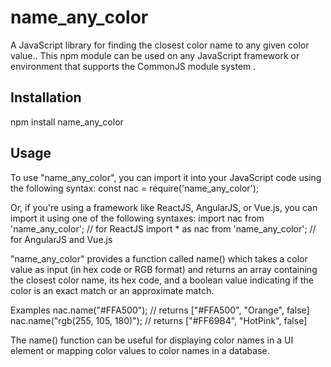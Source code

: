 # name_any_color

A JavaScript library for finding the closest color name to any given color value..
This npm module can be used on any JavaScript framework or environment that supports the CommonJS module system .

## Installation

npm install name_any_color

## Usage

To use "name_any_color", you can import it into your JavaScript code using the following syntax:
const nac = require('name_any_color');

Or, if you're using a framework like ReactJS, AngularJS, or Vue.js, you can import it using one of the following syntaxes:
import nac from 'name_any_color'; // for ReactJS
import \* as nac from 'name_any_color'; // for AngularJS and Vue.js

"name_any_color" provides a function called name() which takes a color value as input (in hex code or RGB format) and returns an array containing the closest color name, its hex code, and a boolean value indicating if the color is an exact match or an approximate match.

Examples
nac.name("#FFA500"); // returns ["#FFA500", "Orange", false]
nac.name("rgb(255, 105, 180)"); // returns ["#FF69B4", "HotPink", false]

The name() function can be useful for displaying color names in a UI element or mapping color values to color names in a database.
